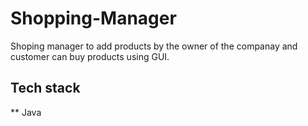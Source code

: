 # Shopping-Manager

<p>Shoping manager to add products by the owner of the companay and customer can buy products using GUI.</p>
<h2>Tech stack</h2>
** Java
